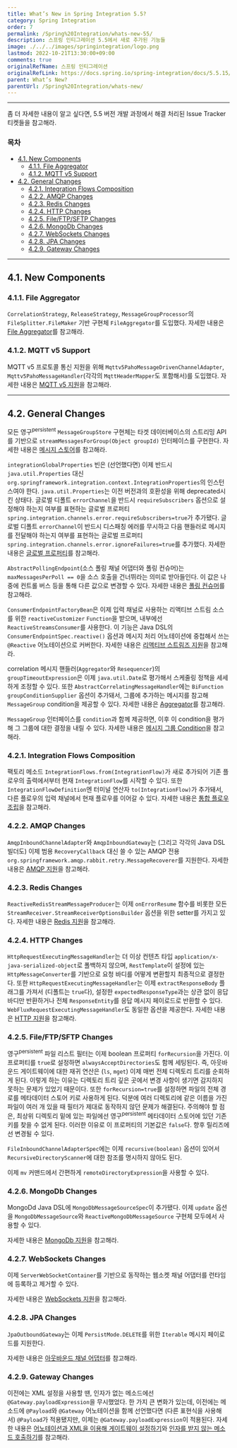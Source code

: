 ```yaml
---
title: What’s New in Spring Integration 5.5?
category: Spring Integration
order: 7
permalink: /Spring%20Integration/whats-new-55/
description: 스프링 인티그레이션 5.5에서 새로 추가된 기능들
image: ./../../images/springintegration/logo.png
lastmod: 2022-10-21T13:30:00+09:00
comments: true
originalRefName: 스프링 인티그레이션
originalRefLink: https://docs.spring.io/spring-integration/docs/5.5.15/reference/html/index-single.html#whats-new
parent: What’s New?
parentUrl: /Spring%20Integration/whats-new/
---
```


---

좀 더 자세한 내용이 알고 싶다면, 5.5 버전 개발 과정에서 해결 처리된 Issue Tracker 티켓들을 참고해라.

### 목차

- [4.1. New Components](#41-new-components)
  + [4.1.1. File Aggregator](#411-file-aggregator)
  + [4.1.2. MQTT v5 Support](#412-mqtt-v5-support)
- [4.2. General Changes](#42-general-changes)
  + [4.2.1. Integration Flows Composition](#421-integration-flows-composition)
  + [4.2.2. AMQP Changes](#422-amqp-changes)
  + [4.2.3. Redis Changes](#423-redis-changes)
  + [4.2.4. HTTP Changes](#424-http-changes)
  + [4.2.5. File/FTP/SFTP Changes](#425-fileftpsftp-changes)
  + [4.2.6. MongoDb Changes](#426-mongodb-changes)
  + [4.2.7. WebSockets Changes](#427-websockets-changes)
  + [4.2.8. JPA Changes](#428-jpa-changes)
  + [4.2.9. Gateway Changes](#429-gateway-changes)

---

## 4.1. New Components

### 4.1.1. File Aggregator

`CorrelationStrategy`, `ReleaseStrategy`, `MessageGroupProcessor`의 `FileSplitter.FileMaker` 기반 구현체 `FileAggregator`를 도입했다. 자세한 내용은 [File Aggregator](https://docs.spring.io/spring-integration/docs/5.5.15/reference/html/file.html#file-aggregator)를 참고해라.

### 4.1.2. MQTT v5 Support

MQTT v5 프로토콜 통신 지원을 위해 `Mqttv5PahoMessageDrivenChannelAdapter`, `Mqttv5PahoMessageHandler`(각각의 `MqttHeaderMapper`도 포함해서)를 도입했다. 자세한 내용은 [MQTT v5 지원](https://docs.spring.io/spring-integration/docs/5.5.15/reference/html/mqtt.html#mqtt-v5)을 참고해라.

---

## 4.2. General Changes

모든 영구<sup>persistent</sup> `MessageGroupStore` 구현체는 타겟 데이터베이스의 스트리밍 API를 기반으로 `streamMessagesForGroup(Object groupId)` 인터페이스를 구현한다. 자세한 내용은 [메시지 스토어](../system-management/#133-message-store)를 참고해라.

`integrationGlobalProperties` 빈은 (선언했다면) 이제 반드시 `java.util.Properties` 대신 `org.springframework.integration.context.IntegrationProperties`의 인스턴스여야 한다. `java.util.Properties`는 이전 버전과의 호환성을 위해 deprecated시킨 상태다. 글로벌 디폴트 `errorChannel`을 반드시 `requireSubscribers` 옵션으로 설정해야 하는지 여부를 표현하는 글로벌 프로퍼티 `spring.integration.channels.error.requireSubscribers=true`가 추가됐다. 글로벌 디폴트 `errorChannel`이 반드시 디스패칭 에러를 무시하고 다음 핸들러로 메시지를 전달해야 하는지 여부를 표현하는 글로벌 프로퍼티 `spring.integration.channels.error.ignoreFailures=true`를 추가했다. 자세한 내용은 [글로벌 프로퍼티](../configuration/#f3-global-properties)를 참고해라.

`AbstractPollingEndpoint`(소스 폴링 채널 어댑터와 폴링 컨슈머)는 `maxMessagesPerPoll == 0`을 소스 호출을 건너뛰라는 의미로 받아들인다. 이 값은 나중에 컨트롤 버스 등을 통해 다른 값으로 변경할 수 있다. 자세한 내용은 [폴링 컨슈머](../messaging-endpoints/#1013-polling-consumer)를 참고해라.

`ConsumerEndpointFactoryBean`은 이제 입력 채널로 사용하는 리액티브 스트림 소스를 위한 `reactiveCustomizer` `Function`을 받으며, 내부에선 `ReactiveStreamsConsumer`를 사용한다. 이 기능은 Java DSL의 `ConsumerEndpointSpec.reactive()` 옵션과 메시지 처리 어노테이션에 중첩해서 쓰는 `@Reactive` 어노테이션으로 커버한다. 자세한 내용은 [리액티브 스트림즈 지원](../reactive-streams)을 참고해라.

correlation 메시지 핸들러(`Aggregator`와 `Resequencer`)의 `groupTimeoutExpression`은 이제 `java.util.Date`로 평가해서 스케줄링 정책을 세세하게 조정할 수 있다. 또한 `AbstractCorrelatingMessageHandler`에는 `BiFunction groupConditionSupplier` 옵션이 추가돼서, 그룹에 추가하는 메시지를 참고해 `MessageGroup` condition을 제공할 수 있다. 자세한 내용은 [Aggregator](../messaging-routing/#84-aggregator)를 참고해라.

`MessageGroup` 인터페이스를 `condition`과 함께 제공하면, 이후 이 condition을 평가해 그 그룹에 대한 결정을 내릴 수 있다. 자세한 내용은 [메시지 그룹 Condition](../system-management/#1333-message-group-condition)을 참고해라.

### 4.2.1. Integration Flows Composition

팩토리 메소드 `IntegrationFlows.from(IntegrationFlow)`가 새로 추가되어 기존 플로우의 출력에서부터 현재 `IntegrationFlow`를 시작할 수 있다. 또한 `IntegrationFlowDefinition`엔 터미널 연산자 `to(IntegrationFlow)`가 추가돼서, 다른 플로우의 입력 채널에서 현재 플로우를 이어갈 수 있다. 자세한 내용은 [통합 플로우 조립](../java-dsl/#1124-integration-flows-composition)을 참고해라.

### 4.2.2. AMQP Changes

`AmqpInboundChannelAdapter`와 `AmqpInboundGateway`는 (그리고 각각의 Java DSL 빌더도) 이제 범용 `RecoveryCallback` 대신 쓸 수 있는 AMQP 전용 `org.springframework.amqp.rabbit.retry.MessageRecoverer`를 지원한다. 자세한 내용은 [AMQP 지원](https://docs.spring.io/spring-integration/docs/5.5.15/reference/html/amqp.html#amqp)을 참고해라.

### 4.2.3. Redis Changes

`ReactiveRedisStreamMessageProducer`는 이제 `onErrorResume` 함수를 비롯한 모든 `StreamReceiver.StreamReceiverOptionsBuilder` 옵션을 위한 setter를 가지고 있다. 자세한 내용은 [Redis 지원](https://docs.spring.io/spring-integration/docs/5.5.15/reference/html/redis.html#redis)을 참고해라.

### 4.2.4. HTTP Changes

`HttpRequestExecutingMessageHandler`는 더 이상 컨텐츠 타입 `application/x-java-serialized-object`로 폴백하지 않으며, `RestTemplate`이 설정에 있는 `HttpMessageConverter`를 기반으로 요청 바디를 어떻게 변환할지 최종적으로 결정한다. 또한 `HttpRequestExecutingMessageHandler`는 이제 `extractResponseBody` 플래그를 가져서 (디폴트는 `true`다), 설정한 `expectedResponseType`과는 상관 없이 응답 바디만 반환하거나 전체 `ResponseEntity`를 응답 메시지 페이로드로 반환할 수 있다. `WebFluxRequestExecutingMessageHandler`도 동일한 옵션을 제공한다. 자세한 내용은 [HTTP 지원](../http)을 참고해라.

### 4.2.5. File/FTP/SFTP Changes

영구<sup>persistent</sup> 파일 리스트 필터는 이제 boolean 프로퍼티 `forRecursion`을 가진다. 이 프로퍼티를 `true`로 설정하면 `alwaysAcceptDirectories`도 함께 세팅된다. 즉, 아웃바운드 게이트웨이에 대한 재귀 연산은 (`ls`, `mget`) 이제 매번 전체 디렉토리 트리를 순회하게 된다. 이렇게 하는 이유는 디렉토리 트리 깊은 곳에서 변경 사항이 생기면 감지하지 못하는 문제가 있었기 때문이다. 또한 `forRecursion=true`를 설정하면 파일의 전체 경로를 메타데이터 스토어 키로 사용하게 된다. 덕분에 여러 디렉토리에 같은 이름을 가진 파일이 여러 개 있을 때 필터가 제대로 동작하지 않던 문제가 해결된다. 주의해야 할 점은, 최상위 디렉토리 밑에 있는 파일에선 영구<sup>persistent</sup> 메타데이터 스토어에 있던 기존 키를 찾을 수 없게 된다. 이러한 이유로 이 프로퍼티의  기본값은 `false`다. 향후 릴리즈에선 변경될 수 있다.

`FileInboundChannelAdapterSpec`에는 이제 `recursive(boolean)` 옵션이 있어서  `RecursiveDirectoryScanner`에 대한 참조를 명시하지 않아도 된다.

이제 `mv` 커맨드에서 간편하게 `remoteDirectoryExpression`을 사용할 수 있다.

### 4.2.6. MongoDb Changes

MongoDd Java DSL에 `MongoDbMessageSourceSpec`이 추가됐다. 이제 `update` 옵션을 `MongoDbMessageSource`와 `ReactiveMongoDbMessageSource` 구현체 모두에서 사용할 수 있다.

자세한 내용은 [MongoDb 지원](https://docs.spring.io/spring-integration/docs/5.5.15/reference/html/mongodb.html#mongodb)을 참고해라.

### 4.2.7. WebSockets Changes

이제 `ServerWebSocketContainer`를 기반으로 동작하는 웹소켓 채널 어댑터를 런타임에 등록하고 제거할 수 있다.

자세한 내용은 [WebSockets 지원](https://docs.spring.io/spring-integration/docs/5.5.15/reference/html/web-sockets.html#web-sockets)을 참고해라.

### 4.2.8. JPA Changes

`JpaOutboundGateway`는 이제 `PersistMode.DELETE`를 위한 `Iterable` 메시지 페이로드를 지원한다.

자세한 내용은 [아웃바운드 채널 어댑터](https://docs.spring.io/spring-integration/docs/5.5.15/reference/html/jpa.html#jpa-outbound-channel-adapter)를 참고해라.

### 4.2.9. Gateway Changes

이전에는 XML 설정을 사용할 땐, 인자가 없는 메소드에선 `@Gateway.payloadExpression`을 무시했었다. 한 가지 큰 변화가 있는데, 이전에는 메소드에 `@Payload`와 `@Gateway` 어노테이션을 함께 선언했다면 (다른 표현식을 사용해서) `@Payload`가 적용됐지만, 이제는 `@Gateway.payloadExpression`이 적용된다. 자세한 내용은 [어노테이션과 XML을 이용해 게이트웨이 설정하기](../messaging-endpoints/#1044-gateway-configuration-with-annotations-and-xml)와 [인자를 받지 않는 메소드 호출하기](../messaging-endpoints/#1047-invoking-no-argument-methods)를 참고해라.